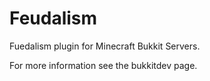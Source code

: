 Feudalism
=========

Fuedalism plugin for Minecraft Bukkit Servers. 

For more information see the bukkitdev page.
